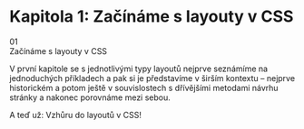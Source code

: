 <div id="kap-uvod-before" class="ebook-chapter-before ebook-chapter-before-uvod" markdown="1"> 

# Kapitola 1: Začínáme s layouty v CSS

<div class="ebook-chapter-before-image">
  <div class="ebook-chapter-before-number">
    01
  </div>  
  <div class="ebook-chapter-before-heading">
    Začínáme s layouty v CSS
  </div>
</div>

V první kapitole se s jednotlivými typy layoutů nejprve seznámíme na jednoduchých příkladech a pak si je představíme v širším kontextu – nejprve historickém a potom ještě v souvislostech s dřívějšími metodami návrhu stránky a nakonec porovnáme mezi sebou.

A teď už: Vzhůru do layoutů v CSS!

</div>
